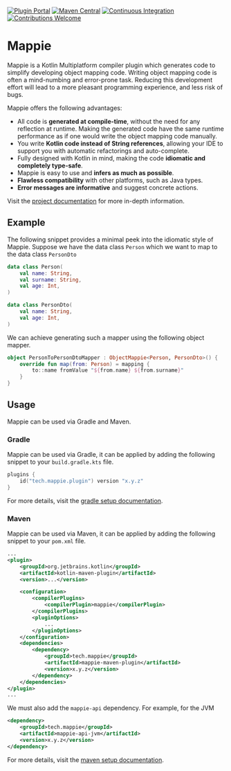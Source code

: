 [![Plugin Portal](https://img.shields.io/gradle-plugin-portal/v/tech.mappie.plugin)](https://plugins.gradle.org/plugin/tech.mappie.plugin)
[![Maven Central](https://img.shields.io/maven-metadata/v.svg?label=maven-central&metadataUrl=https%3A%2F%2Frepo1.maven.org%2Fmaven2%2Ftech%2Fmappie%2Fmappie-api%2Fmaven-metadata.xml)](https://central.sonatype.com/artifact/tech.mappie/mappie-api)
[![Continuous Integration](https://github.com/mr-mappie/mappie/actions/workflows/build.yml/badge.svg?branch=main)](https://github.com/mr-mappie/mappie/actions)
[![Contributions Welcome](https://img.shields.io/badge/contributions-welcome-green.svg)](https://shields.io/)

# Mappie
Mappie is a Kotlin Multiplatform compiler plugin which generates code to simplify developing object mapping code. Writing object 
mapping code is often a mind-numbing and error-prone task. Reducing this development effort will lead to a more 
pleasant programming experience, and less risk of bugs.

Mappie offers the following advantages:
* All code is **generated at compile-time**, without the need for any reflection at runtime. Making the generated code
have the same runtime performance as if one would write the object mapping code manually.
* You write **Kotlin code instead of String references**, allowing your IDE to support you with automatic refactorings and 
auto-complete.
* Fully designed with Kotlin in mind, making the code **idiomatic and completely type-safe**.
* Mappie is easy to use and **infers as much as possible**.
* **Flawless compatibility** with other platforms, such as Java types.
* **Error messages are informative** and suggest concrete actions.

Visit the [project documentation](https://mappie.tech) for more in-depth information.

## Example
The following snippet provides a minimal peek into the idiomatic style of Mappie. Suppose we have the data class `Person`
which we want to map to the data class `PersonDto`
```kotlin
data class Person(
    val name: String, 
    val surname: String,
    val age: Int,
)

data class PersonDto(
    val name: String, 
    val age: Int, 
)
```
We can achieve generating such a mapper using the following object mapper.
```kotlin
object PersonToPersonDtoMapper : ObjectMappie<Person, PersonDto>() {
    override fun map(from: Person) = mapping {
        to::name fromValue "${from.name} ${from.surname}"
    }
}
```

## Usage
Mappie can be used via Gradle and Maven.

### Gradle
Mappie can be used via Gradle, it can be applied by adding the following snippet to your `build.gradle.kts` file.
```kotlin
plugins {
    id("tech.mappie.plugin") version "x.y.z"
}
```
For more details, visit the [gradle setup documentation](https://mappie.tech/getting-started/gradle-configuration/).

### Maven
Mappie can be used via Maven, it can be applied by adding the following snippet to your `pom.xml` file.
```xml
...
<plugin>
    <groupId>org.jetbrains.kotlin</groupId>
    <artifactId>kotlin-maven-plugin</artifactId>
    <version>...</version>

    <configuration>
        <compilerPlugins>
            <compilerPlugin>mappie</compilerPlugin>
        </compilerPlugins>
        <pluginOptions>
            ...
        </pluginOptions>
    </configuration>
    <dependencies>
        <dependency>
            <groupId>tech.mappie</groupId>
            <artifactId>mappie-maven-plugin</artifactId>
            <version>x.y.z</version>
        </dependency>
    </dependencies>
</plugin>
...
```

We must also add the `mappie-api` dependency. For example, for the JVM
```xml
<dependency>
    <groupId>tech.mappie</groupId>
    <artifactId>mappie-api-jvm</artifactId>
    <version>x.y.z</version>
</dependency>
```

For more details, visit the [maven setup documentation](https://mappie.tech/getting-started/maven-configuration/).
